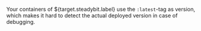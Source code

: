 Your containers of ${target.steadybit.label} use the ```:latest```-tag as version, which makes it hard to detect the actual deployed version in case of debugging.
